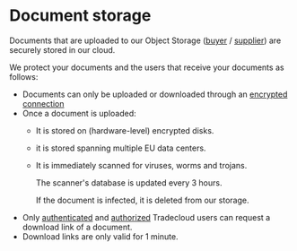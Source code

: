 # Document storage

Documents that are uploaded to our Object Storage \([buyer](../order/buyer/issue/attach-document.md#step-1-upload-a-document-to-the-tradecloud-object-storage) / [supplier](../order/supplier/send-order-response/attach-document.md#step-1-upload-a-document-to-the-tradecloud-object-storage)\) are securely stored in our cloud.

We protect your documents and the users that receive your documents as follows:

* Documents can only be uploaded or downloaded through an [encrypted connection](encryption.md)
* Once a document is uploaded:
  * It is stored on \(hardware-level\) encrypted disks. 
  * it is stored spanning multiple EU data centers. 
  * It is immediately scanned for viruses, worms and trojans.   

    The scanner's database is updated every 3 hours.  

    If the document is infected, it is deleted from our storage.
* Only [authenticated](authentication.md) and [authorized](authorization.md) Tradecloud users can request a download link of a document.
* Download links are only valid for 1 minute. 


